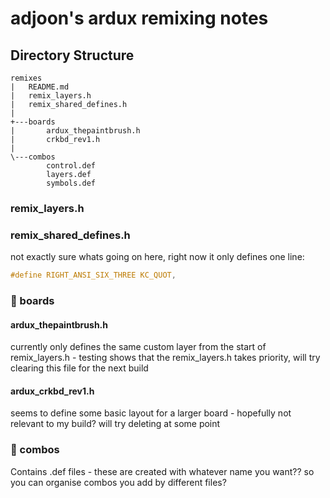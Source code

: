 # adjoon's ardux remixing notes

## Directory Structure
```
remixes
|   README.md
|   remix_layers.h
|   remix_shared_defines.h
|
+---boards
|       ardux_thepaintbrush.h
|       crkbd_rev1.h
|
\---combos
        control.def
        layers.def
        symbols.def
```
### remix_layers.h

### remix_shared_defines.h
not exactly sure whats going on here, right now it only defines one line:
```c
#define RIGHT_ANSI_SIX_THREE KC_QUOT,
```

### 📂 boards
####    ardux_thepaintbrush.h
currently only defines the same custom layer from the start of remix_layers.h - testing shows that the remix_layers.h takes priority, will try clearing this file for the next build
####    ardux_crkbd_rev1.h
seems to define some basic layout for a larger board - hopefully not relevant to my build? will try deleting at some point

### 📂 combos
Contains .def files - these are created with whatever name you want?? so you can organise combos you add by different files?